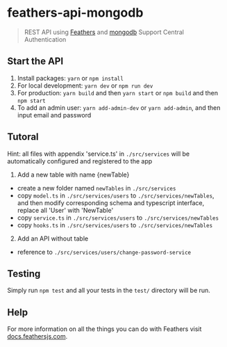 # feathers-api-mongodb

> REST API using [Feathers](http://feathersjs.com) and [mongodb](https://www.mongodb.com/)
> Support Central Authentication

## Start the API

1. Install packages: `yarn` or `npm install`
2. For local development: `yarn dev` or `npm run dev`
3. For production: `yarn build` and then `yarn start` or `npm build` and then `npm start`
4. To add an admin user: `yarn add-admin-dev` or `yarn add-admin`, and then input email and password

## Tutoral
Hint: all files with appendix 'service.ts' in `./src/services` will be automatically configured and registered to the app

1. Add a new table with name {newTable}
* create a new folder named `newTables` in `./src/services`
* copy `model.ts` in `./src/services/users` to `./src/services/newTables`, and then modify corresponding schema and typescript interface, replace all 'User' with 'NewTable'
* copy `service.ts` in `./src/services/users` to `./src/services/newTables`
* copy `hooks.ts` in `./src/services/users` to `./src/services/newTables`

2. Add an API without table
* reference to `./src/services/users/change-password-service`

## Testing

Simply run `npm test` and all your tests in the `test/` directory will be run.

## Help

For more information on all the things you can do with Feathers visit [docs.feathersjs.com](http://docs.feathersjs.com).
